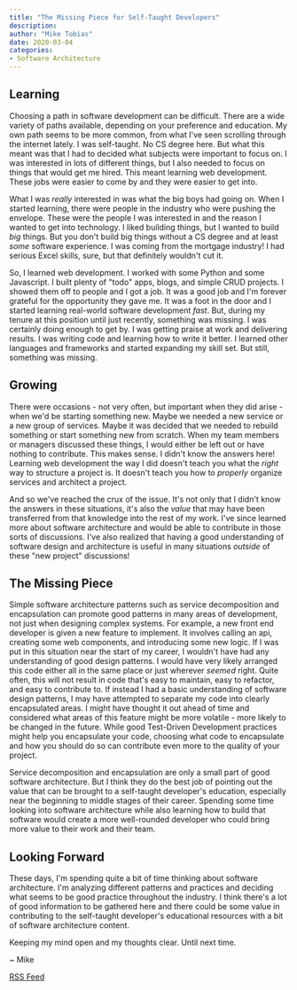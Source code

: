 ```yaml
---
title: "The Missing Piece for Self-Taught Developers"
description: 
author: "Mike Tobias"
date: 2020-03-04
categories:
- Software Architecture
---
```



## Learning

Choosing a path in software development can be difficult. There are a wide variety of paths available, depending on your preference and education. My own path seems to be more common, from what I've seen scrolling through the internet lately. I was self-taught. No CS degree here. But what this meant was that I had to decided what subjects were important to focus on. I was interested in lots of different things, but I also needed to focus on things that would get me hired. This meant learning web development. These jobs were easier to come by and they were easier to get into.

What I was _really_ interested in was what the big boys had going on. When I started learning, there were people in the industry who were pushing the envelope.  These were the people I was interested in and the reason I wanted to get into technology. I liked building things, but I wanted to build _big_ things. But you don't build big things without a CS degree and at least _some_ software experience. I was coming from the mortgage industry! I had serious Excel skills, sure, but that definitely wouldn't cut it.

So, I learned web development. I worked with some Python and some Javascript.  I built plenty of "todo" apps, blogs, and simple CRUD projects. I showed them off to people and I got a job. It was a good job and I'm forever grateful for the opportunity they gave me. It was a foot in the door and I started learning real-world software development _fast_. But, during my tenure at this position until just recently, something was missing. I was certainly doing enough to get by. I was getting praise at work and delivering results. I was writing code and learning how to write it better. I learned other languages and frameworks and started expanding my skill set. But still, something was missing.

## Growing

There were occasions - not very often, but important when they did arise - when we'd be starting something new. Maybe we needed a new service or a new group of services. Maybe it was decided that we needed to rebuild something or start something new from scratch. When my team members or managers discussed these things, I would either be left out or have nothing to contribute. This makes sense. I didn't know the answers here! Learning web development the way I did doesn't teach you what the _right_ way to structure a project is. It doesn't teach you how to _properly_ organize services and architect a project.

And so we've reached the crux of the issue. It's not only that I didn't know the answers in these situations, it's also the _value_ that may have been transferred from that knowledge into the rest of my work. I've since learned more about software architecture and would be able to contribute in those sorts of discussions. I've also realized that having a good understanding of software design and architecture is useful in many situations _outside_ of these "new project" discussions!

## The Missing Piece

Simple software architecture patterns such as service decomposition and encapsulation can promote good patterns in many areas of development, not just when designing complex systems. For example, a new front end developer is given a new feature to implement. It involves calling an api, creating some web components, and introducing some new logic. If I was put in this situation near the start of my career, I wouldn't have had any understanding of good design patterns. I would have very likely arranged this code either all in the same place or just wherever _seemed_ right. Quite often, this will not result in code that's easy to maintain, easy to refactor, and easy to contribute to. If instead I had a basic understanding of software design patterns, I may have attempted to separate my code into clearly encapsulated areas. I might have thought it out ahead of time and considered what areas of this feature might be more volatile - more likely to be changed in the future. While good Test-Driven Development practices might help you encapsulate your code, choosing what code to encapsulate and how you should do so can contribute even more to the quality of your project.

Service decomposition and encapsulation are only a small part of good software architecture. But I think they do the best job of pointing out the value that can be brought to a self-taught developer's education, especially near the beginning to middle stages of their career. Spending some time looking into software architecture while also learning how to build that software would create a more well-rounded developer who could bring more value to their work and their team.

## Looking Forward

These days, I'm spending quite a bit of time thinking about software architecture. I'm analyzing different patterns and practices and deciding what seems to be good practice throughout the industry. I think there's a lot of good information to be gathered here and there could be some value in contributing to the self-taught developer's educational resources with a bit of software architecture content.

Keeping my mind open and my thoughts clear. Until next time.

  ~ Mike

[RSS Feed](https://mikectobias.com/index.xml)
